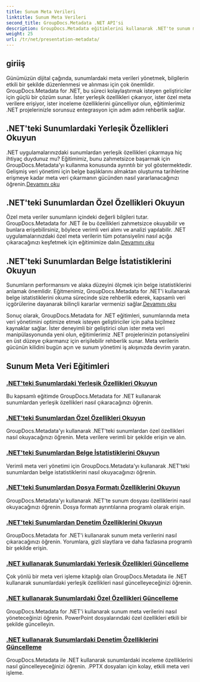 ```yaml
---
title: Sunum Meta Verileri
linktitle: Sunum Meta Verileri
second_title: GroupDocs.Metadata .NET API'si
description: GroupDocs.Metadata eğitimlerini kullanarak .NET'te sunum meta verilerini verimli bir şekilde yönetmeyi öğrenin. Yerleşik ve özel özelliklere kolaylıkla erişin.
weight: 25
url: /tr/net/presentation-metadata/
---
```

## giriiş

Günümüzün dijital çağında, sunumlardaki meta verileri yönetmek, bilgilerin etkili bir şekilde düzenlenmesi ve alınması için çok önemlidir. GroupDocs.Metadata for .NET, bu süreci kolaylaştırmak isteyen geliştiriciler için güçlü bir çözüm sunar. İster yerleşik özellikleri çıkarıyor, ister özel meta verilere erişiyor, ister inceleme özelliklerini güncelliyor olun, eğitimlerimiz .NET projelerinizle sorunsuz entegrasyon için adım adım rehberlik sağlar.

## .NET'teki Sunumlardaki Yerleşik Özellikleri Okuyun

 .NET uygulamalarınızdaki sunumlardan yerleşik özellikleri çıkarmaya hiç ihtiyaç duydunuz mu? Eğitimimiz, bunu zahmetsizce başarmak için GroupDocs.Metadata'yı kullanma konusunda ayrıntılı bir yol göstermektedir. Gelişmiş veri yönetimi için belge başlıklarını almaktan oluşturma tarihlerine erişmeye kadar meta veri çıkarmanın gücünden nasıl yararlanacağınızı öğrenin.[Devamını oku](./read-built-in-properties-presentations/)

## .NET'teki Sunumlardan Özel Özellikleri Okuyun

Özel meta veriler sunumların içindeki değerli bilgileri tutar. GroupDocs.Metadata for .NET ile bu özellikleri zahmetsizce okuyabilir ve bunlara erişebilirsiniz, böylece verimli veri alımı ve analizi yapılabilir. .NET uygulamalarınızdaki özel meta verilerin tüm potansiyelini nasıl açığa çıkaracağınızı keşfetmek için eğitimimize dalın.[Devamını oku](./read-custom-properties-presentations/)

## .NET'teki Sunumlardan Belge İstatistiklerini Okuyun

 Sunumların performansını ve alaka düzeyini ölçmek için belge istatistiklerini anlamak önemlidir. Eğitmenimiz, GroupDocs.Metadata for .NET'i kullanarak belge istatistiklerini okuma sürecinde size rehberlik ederek, kapsamlı veri içgörülerine dayanarak bilinçli kararlar vermenizi sağlar.[Devamını oku](./read-document-statistics-presentations/)

Sonuç olarak, GroupDocs.Metadata for .NET eğitimleri, sunumlarında meta veri yönetimini optimize etmek isteyen geliştiriciler için paha biçilmez kaynaklar sağlar. İster deneyimli bir geliştirici olun ister meta veri manipülasyonunda yeni olun, eğitimlerimiz .NET projelerinizin potansiyelini en üst düzeye çıkarmanız için erişilebilir rehberlik sunar. Meta verilerin gücünün kilidini bugün açın ve sunum yönetimi iş akışınızda devrim yaratın.

## Sunum Meta Veri Eğitimleri
### [.NET'teki Sunumlardaki Yerleşik Özellikleri Okuyun](./read-built-in-properties-presentations/)
Bu kapsamlı eğitimde GroupDocs.Metadata for .NET kullanarak sunumlardan yerleşik özellikleri nasıl çıkaracağınızı öğrenin.
### [.NET'teki Sunumlardan Özel Özellikleri Okuyun](./read-custom-properties-presentations/)
GroupDocs.Metadata'yı kullanarak .NET'teki sunumlardan özel özellikleri nasıl okuyacağınızı öğrenin. Meta verilere verimli bir şekilde erişin ve alın.
### [.NET'teki Sunumlardan Belge İstatistiklerini Okuyun](./read-document-statistics-presentations/)
Verimli meta veri yönetimi için GroupDocs.Metadata'yı kullanarak .NET'teki sunumlardan belge istatistiklerini nasıl okuyacağınızı öğrenin.
### [.NET'teki Sunumlardan Dosya Formatı Özelliklerini Okuyun](./read-file-format-properties-presentations/)
GroupDocs.Metadata'yı kullanarak .NET'te sunum dosyası özelliklerini nasıl okuyacağınızı öğrenin. Dosya formatı ayrıntılarına programlı olarak erişin.
### [.NET'teki Sunumlardan Denetim Özelliklerini Okuyun](./read-inspection-properties-presentations/)
GroupDocs.Metadata for .NET'i kullanarak sunum meta verilerini nasıl çıkaracağınızı öğrenin. Yorumlara, gizli slaytlara ve daha fazlasına programlı bir şekilde erişin.
### [.NET kullanarak Sunumlardaki Yerleşik Özellikleri Güncelleme](./update-built-in-properties-presentations/)
Çok yönlü bir meta veri işleme kitaplığı olan GroupDocs.Metadata ile .NET kullanarak sunumlardaki yerleşik özellikleri nasıl güncelleyeceğinizi öğrenin.
### [.NET kullanarak Sunumlardaki Özel Özellikleri Güncelleme](./update-custom-properties-presentations/)
GroupDocs.Metadata for .NET'i kullanarak sunum meta verilerini nasıl yöneteceğinizi öğrenin. PowerPoint dosyalarındaki özel özellikleri etkili bir şekilde güncelleyin.
### [.NET kullanarak Sunumlardaki Denetim Özelliklerini Güncelleme](./update-inspection-properties-presentations/)
GroupDocs.Metadata ile .NET kullanarak sunumlardaki inceleme özelliklerini nasıl güncelleyeceğinizi öğrenin. .PPTX dosyaları için kolay, etkili meta veri işleme.